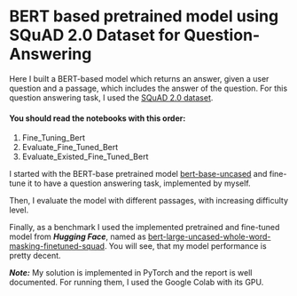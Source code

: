 # BERT based pretrained model using SQuAD 2.0 Dataset for Question-Answering

Here I built a BERT-based model which returns an answer, given a user question and a passage, which includes the answer of the question. For this question answering task, I used the [SQuAD 2.0 dataset](https://rajpurkar.github.io/SQuAD-explorer/).

#### You should read the notebooks with this order:
1. Fine_Tuning_Bert
2. Evaluate_Fine_Tuned_Bert
3. Evaluate_Existed_Fine_Tuned_Bert

I started with the BERT-base pretrained model [bert-base-uncased](https://huggingface.co/bert-base-uncased) and fine-tune it to have a question answering task, implemented by myself.

Then, I evaluate the model with different passages, with increasing difficulty level. 

Finally, as a benchmark I used the implemented pretrained and fine-tuned model from ***Hugging Face***, named as [bert-large-uncased-whole-word-masking-finetuned-squad](https://huggingface.co/bert-large-uncased-whole-word-masking-finetuned-squad). You will see, that my model performance is pretty decent.

***Note:*** My solution is implemented in PyTorch and the report is well documented. For running them, I used the Google Colab with its GPU.
